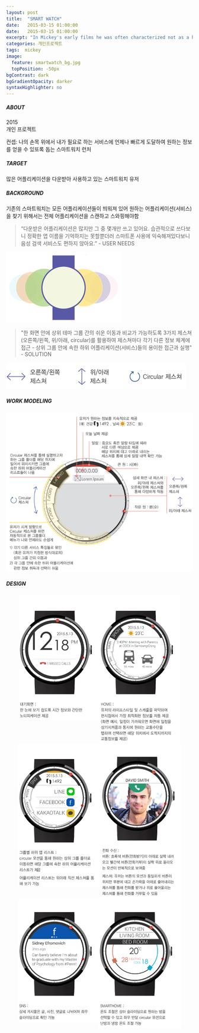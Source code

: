 ```yaml
---
layout: post
title:  "SMART WATCH"
date:   2015-03-15 01:00:00
date:   2015-03-15 01:00:00
excerpt: "In Mickey's early films he was often characterized not as a hero, but as an ineffective young suitor to Minnie Mouse..."
categories: 개인프로젝트
tags:  mickey
image:
  feature: smartwatch_bg.jpg
  topPosition: -50px
bgContrast: dark
bgGradientOpacity: darker
syntaxHighlighter: no
---
```


<h5><span> ABOUT </span> </h5>

2015 <br/>
개인 프로젝트 <br/>

컨셉: 나의 손목 위에서 내가 필요로 하는 서비스에 언제나 빠르게 도달하여 원하는 정보를 얻을 수 있또록 돕는 스마트워치 런처<br/>

<h5><span> TARGET </span></h5>
많은 어플리케이션을 다운받아 사용하고 있는 스마트워치 유저

<h5><span> BACKGROUND </span> </h5>

기존의 스마트워치는 모든 어플리케이션들이 띄워져 있어 원하는 어플리케이션(서비스)을 찾기 위해서는 전체 어플리케이션을 스캔하고 스와핑해야함 <br/>
<blockquote class="smallQuote">“다운받은 어플리케이션은 많지만 그 중 몇개만 쓰고 있어요. 습관적으로 쓰다보니 정확한 앱 이름을 기억하지는 못할뿐더러 스마트폰 사용에 익숙해져있다보니 음성 검색 서비스도 편하지 않아요.” - USER NEEDS</blockquote>

<img src="../assets/images/posts/smartwatch_problem1.jpg" alt= "smartwatch_problem" style="max-width:312px; max-height: 190px; width:100%; height: 100%">

<blockquote class="smallQuote"> "한 화면 안에 상위 테마 그룹 간의 쉬운 이동과 비교가 가능하도록 3가지 제스쳐(오른쪽/왼쪽, 위/아래, circular)를 활용하여 제스쳐마다 각기 다른 정보 체계에 접근 - 상위 그룹 안에 속한 하위 어플리케이션(서비스)들의 용이한 접근과 실행" - SOLUTION </blockquote>

<img src="../assets/images/posts/smartwatch_problem2.jpg" alt= "smartwatch_solution" style="max-width:485px; max-height: 72px; width:100%; height: 100%">

<h5> <span> WORK MODELING </span> </h5>

<center> <img src="../assets/images/posts/smartwatch_workmodeling.jpg" alt= "smartwatch_workmodeling" style="max-width:660px; max-height: 563px; width:100%; height: 100%"></center>

<h5> <span> DESIGN </span> </h5>

<center> <img src="../assets/images/posts/smartwatch_design1.jpg" alt= "smartwatch_design1" align="top" style="max-width:218px; max-height: 336px; width:100%; height: 100%"><img src="../assets/images/posts/smartwatch_design2.jpg" alt= "smartwatch_design2" align="top" style="max-width:218px; max-height: 400px; width:100%; height: 100%"><img src="../assets/images/posts/smartwatch_design3.jpg" alt= "smartwatch_design3" align="top" style="max-width:224px; max-height: 388px; width:100%; height: 100%"><img src="../assets/images/posts/smartwatch_design4.jpg" alt= "smartwatch_design4" align="top" style="max-width:219px; max-height: 419px; width:100%; height: 100%"><img src="../assets/images/posts/smartwatch_design5.jpg" alt= "smartwatch_design2" align="top" style="max-width:217px; max-height: 332px; width:100%; height: 100%"><img src="../assets/images/posts/smartwatch_design6.jpg" alt= "smartwatch_design6" align="top" style="max-width:224px; max-height: 349px; width:100%; height: 100%"></center>